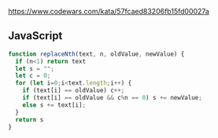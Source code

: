 https://www.codewars.com/kata/57fcaed83206fb15fd00027a

## JavaScript
```js
function replaceNth(text, n, oldValue, newValue) {
  if (n<1) return text
  let s = "";
  let c = 0;
  for (let i=0;i<text.length;i++) {
    if (text[i] == oldValue) c++;
    if (text[i] == oldValue && c%n == 0) s += newValue;
    else s += text[i];
  }
  return s
}
```